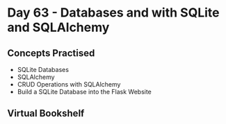 # Day 63 - Databases and with SQLite and SQLAlchemy
## Concepts Practised
- SQLite Databases
- SQLAlchemy
- CRUD Operations with SQLAlchemy
- Build a SQLite Database into the Flask Website
## Virtual Bookshelf